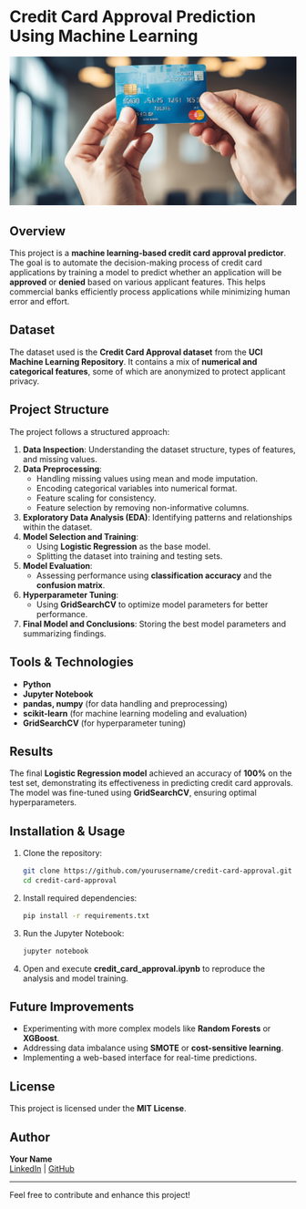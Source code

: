 # Credit Card Approval Prediction Using Machine Learning
![credit card](images\credit_card_banner.png)

## Overview
This project is a **machine learning-based credit card approval predictor**. The goal is to automate the decision-making process of credit card applications by training a model to predict whether an application will be **approved** or **denied** based on various applicant features. This helps commercial banks efficiently process applications while minimizing human error and effort.

## Dataset
The dataset used is the **Credit Card Approval dataset** from the **UCI Machine Learning Repository**. It contains a mix of **numerical and categorical features**, some of which are anonymized to protect applicant privacy.

## Project Structure
The project follows a structured approach:

1. **Data Inspection**: Understanding the dataset structure, types of features, and missing values.
2. **Data Preprocessing**:
   - Handling missing values using mean and mode imputation.
   - Encoding categorical variables into numerical format.
   - Feature scaling for consistency.
   - Feature selection by removing non-informative columns.
3. **Exploratory Data Analysis (EDA)**: Identifying patterns and relationships within the dataset.
4. **Model Selection and Training**:
   - Using **Logistic Regression** as the base model.
   - Splitting the dataset into training and testing sets.
5. **Model Evaluation**:
   - Assessing performance using **classification accuracy** and the **confusion matrix**.
6. **Hyperparameter Tuning**:
   - Using **GridSearchCV** to optimize model parameters for better performance.
7. **Final Model and Conclusions**: Storing the best model parameters and summarizing findings.

## Tools & Technologies
- **Python**
- **Jupyter Notebook**
- **pandas, numpy** (for data handling and preprocessing)
- **scikit-learn** (for machine learning modeling and evaluation)
- **GridSearchCV** (for hyperparameter tuning)

## Results
The final **Logistic Regression model** achieved an accuracy of **100%** on the test set, demonstrating its effectiveness in predicting credit card approvals. The model was fine-tuned using **GridSearchCV**, ensuring optimal hyperparameters.

## Installation & Usage
1. Clone the repository:
   ```bash
   git clone https://github.com/yourusername/credit-card-approval.git
   cd credit-card-approval
   ```
2. Install required dependencies:
   ```bash
   pip install -r requirements.txt
   ```
3. Run the Jupyter Notebook:
   ```bash
   jupyter notebook
   ```
4. Open and execute **credit_card_approval.ipynb** to reproduce the analysis and model training.

## Future Improvements
- Experimenting with more complex models like **Random Forests** or **XGBoost**.
- Addressing data imbalance using **SMOTE** or **cost-sensitive learning**.
- Implementing a web-based interface for real-time predictions.

## License
This project is licensed under the **MIT License**.

## Author
**Your Name**  
[LinkedIn](https://www.linkedin.com/in/your-profile) | [GitHub](https://github.com/yourusername)

---
Feel free to contribute and enhance this project!

